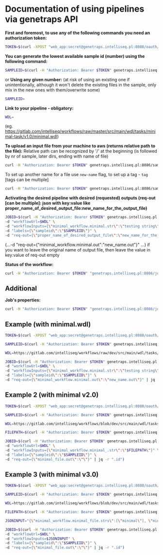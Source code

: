 ﻿
# Documentation of using pipelines via genetraps API

**First and foremost, to use any of the following commands you need an authorization token:**
```bash
TOKEN=$(curl -XPOST "web_app:secret@genetraps.intelliseq.pl:8088/oauth/token" -d grant_type=password -d client_id=web_app -d username=$STAGING_USERNAME -d password=$STAGING_PASSWORD | jq -r ".access_token")
```

**You can generate the lowest available sample id (number) using the following command:**
```bash
SAMPLEID=$(curl -H "Authorization: Bearer $TOKEN" genetraps.intelliseq.pl:8086/sample/create | jq -r ".response")
```
or
**Using any given number:**
(at risk of using an existing one if unintentionally, although it won't delete the existing files in the sample, only mix in the new ones with them/overwrite some)
```bash
SAMPLEID=
```

**Link to your pipeline - obligatory:**
```bash
WDL=
```
(eg. https://gitlab.com/intelliseq/workflows/raw/master/src/main/wdl/tasks/minimal-task/v1.0/minimal.wdl)

**To upload an input file from your machine to aws (returns relative path to the file):**
Relative path can be recognized by '/' at the beginning (is followed by nr of sample, later dirs, ending with name of file)
```bash
curl -H "Authorization: Bearer $TOKEN" genetraps.intelliseq.pl:8086/sample/$SAMPLEID/file/upload -F file=@relative_path_to_your_file
```
To set up another name for a file use `new-name` flag, to set up a tag - `tag` [tags can be multiple]
```bash
curl -H "Authorization: Bearer $TOKEN" genetraps.intelliseq.pl:8086/sample/$SAMPLEID/file/upload -F file=@relative_path_to_your_file -F new-name=dir/new_filename -F tag=newtag -F tag=othertag 
```

**Activating the desired pipeline with desired (requested) outputs (req-out [can be multiple]: json with key:value like proper_name_of_desired_output_file:new_name_for_the_output_file)**
```bash
JOBID=$(curl -H "Authorization: Bearer $TOKEN" genetraps.intelliseq.pl:8086/wdl -H "accept: application/json" \
-d "workflowUrl=$WDL" \
-d "workflowInputs={\"minimal_workflow.minimal.str\":\"testing string\"}" \
-d "labels={\"sampleid\":\"$SAMPLEID\"}" \
-d "req-out={\"proper_name_of_desired_output_file\":\"new_name_for_the_output_file\"}" | jq -r ".id")
```
(...-d "req-out={\"minimal_workflow.minimal.out\":\"new_name.out\"}" \...)
if you want to leave the original name of output file, then leave the value in key:value of req-out empty

**Status of the workflow:**
```bash
curl -H "Authorization: Bearer $TOKEN" "genetraps.intelliseq.pl:8086/job/status?jobId=$JOBID" | jq -r ".status"
```


## Additional

**Job's properties:**
```bash
curl -H "Authorization: Bearer $TOKEN" "genetraps.intelliseq.pl:8086/job/status?jobId=$JOBID"
```


## Example (with minimal.wdl)

```bash
TOKEN=$(curl -XPOST "web_app:secret@genetraps.intelliseq.pl:8088/oauth/token" -d grant_type=password -d client_id=web_app -d username=$STAGING_USERNAME -d password=$STAGING_PASSWORD | jq -r ".access_token")
```

```bash
SAMPLEID=$(curl -H "Authorization: Bearer $TOKEN" genetraps.intelliseq.pl:8086/sample/create | jq -r ".response")
```

```bash
WDL=https://gitlab.com/intelliseq/workflows/raw/dev/src/main/wdl/tasks/minimal-task/v1.0/minimal.wdl
```

```bash
JOBID=$(curl -H "Authorization: Bearer $TOKEN" genetraps.intelliseq.pl:8086/wdl -H "accept: application/json" \
-d "workflowUrl=$WDL" \
-d "workflowInputs={\"minimal_workflow.minimal.str\":\"testing string\"}" \
-d "labels={\"sampleid\":\"$SAMPLEID\"}" \
-d "req-out={\"minimal_workflow.minimal.out\":\"new_name.out\"}" | jq -r ".id")
```

## Example 2 (with minimal v2.0)

```bash
TOKEN=$(curl -XPOST "web_app:secret@genetraps.intelliseq.pl:8088/oauth/token" -d grant_type=password -d client_id=web_app -d username=$STAGING_USERNAME -d password=$STAGING_PASSWORD | jq -r ".access_token")
```

```bash
SAMPLEID=$(curl -H "Authorization: Bearer $TOKEN" genetraps.intelliseq.pl:8086/sample/create | jq -r ".response")
```

```bash
WDL=https://gitlab.com/intelliseq/workflows/blob/dev/src/main/wdl/tasks/minimal-task/v2.0/minimal.wdl
```

```bash
FILEPATH=$(curl -H "Authorization: Bearer $TOKEN" genetraps.intelliseq.pl:8086/sample/$SAMPLEID/file/upload -F file=@minimal.txt | jq -r ".id")
```

```bash
JOBID=$(curl -H "Authorization: Bearer $TOKEN" genetraps.intelliseq.pl:8086/wdl -H "accept: application/json" \
-d "workflowUrl=$WDL" \
-d "workflowInputs={\"minimal_workflow.minimal_.str\":\"$FILEPATH\"}" \
-d "labels={\"sampleid\":\"$SAMPLEID\"}" \
-d "req-out={\"minimal_file.out\":\"\"}" | jq -r ".id")
```

## Example 3 (with minimal v3.0)

```bash
TOKEN=$(curl -XPOST "web_app:secret@genetraps.intelliseq.pl:8088/oauth/token" -d grant_type=password -d client_id=web_app -d username=$STAGING_USERNAME -d password=$STAGING_PASSWORD | jq -r ".access_token")
```

```bash
SAMPLEID=$(curl -H "Authorization: Bearer $TOKEN" genetraps.intelliseq.pl:8086/sample/create | jq -r ".response")
```

```bash
WDL=https://gitlab.com/intelliseq/workflows/blob/dev/src/main/wdl/tasks/minimal-task/v2.0/minimal.wdl
```

```bash
FILEPATH=$(curl -H "Authorization: Bearer $TOKEN" genetraps.intelliseq.pl:8086/sample/$SAMPLEID/file/upload -F file=@minimal.txt | jq -r ".id")
```

```bash
JSONINPUT="{\"minimal_workflow.minimal_file.strs\":[\"minimal\"], \"minimal_workflow.minimal_file.files\":[\"$FILEPATH\"]}"
```

```bash
JOBID=$(curl -H "Authorization: Bearer $TOKEN" genetraps.intelliseq.pl:8086/wdl -H "accept: application/json" \
-d "workflowUrl=$WDL" \
-d "workflowInputs=$JSONINPUT" \
-d "labels={\"sampleid\":\"$SAMPLEID\"}" \
-d "req-out={\"minimal_file.out\":\"\"}" | jq -r ".id")
```

